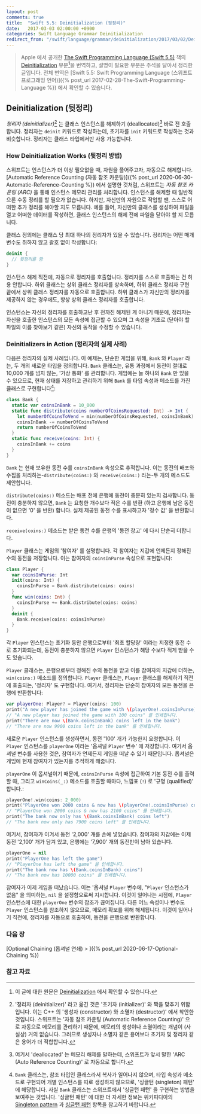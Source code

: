 ```yaml
---
layout: post
comments: true
title:  "Swift 5.5: Deinitialization (뒷정리)"
date:   2017-03-03 02:00:00 +0900
categories: Swift Language Grammar Deinitialization
redirect_from: "/swift/language/grammar/deinitialization/2017/03/02/Deinitialization.html"
---
```


> Apple 에서 공개한 [The Swift Programming Language (Swift 5.5)](https://docs.swift.org/swift-book/) 책의 [Deinitialization](https://docs.swift.org/swift-book/LanguageGuide/Deinitialization.html) 부분[^Deinitialization]을 번역하고, 설명이 필요한 부분은 주석을 달아서 정리한 글입니다. 전체 번역은 [Swift 5.5: Swift Programming Language (스위프트 프로그래밍 언어)]({% post_url 2017-02-28-The-Swift-Programming-Language %}) 에서 확인할 수 있습니다.

## Deinitialization (뒷정리)

_정리자 (deinitializer)_[^deinitializer] 는 클래스 인스턴스를 해제하기 (deallocated)[^deallocated] 바로 전 호출합니다. 정리자는 `deinit` 키워드로 작성하는데, 초기자를 `init` 키워드로 작성하는 것과 비슷합니다. 정리자는 클래스 타입에서만 사용 가능합니다.

### How Deinitialization Works (뒷정리 방법)

스위프트는 인스턴스가 더 이상 필요없을 때, 자원을 풀어주고자, 자동으로 해제합니다. [Automatic Reference Counting (자동 참조 카운팅)]({% post_url 2020-06-30-Automatic-Reference-Counting %}) 에서 설명한 것처럼, 스위프트는 _자동 참조 카운팅 (ARC)_ 을 통해 인스턴스 메모리 관리를 처리합니다. 인스턴스를 해제할 때 일반적으론 수동 정리를 할 필요가 없습니다. 하지만, 자신만의 자원으로 작업할 땐, 스스로 어떠한 추가 정리를 해야할 지도 모릅니다. 예를 들어, 자신만의 클래스를 생성하여 파일을 열고 어떠한 데이터를 작성하면, 클래스 인스턴스의 해제 전에 파일을 닫아야 할 지 모릅니다.

클래스 정의에는 클래스 당 최대 하나의 정리자가 있을 수 있습니다. 정리자는 어떤 매개 변수도 취하지 않고 괄호 없이 작성합니다:

```swift
deinit {
  // 뒷정리를 함
}
```

인스턴스 해제 직전에, 자동으로 정리자를 호출합니다. 정리자를 스스로 호출하는 건 허용 안합니다. 하위 클래스는 상위 클래스 정리자를 상속하며, 하위 클래스 정리자 구현 끝에서 상위 클래스 정리자를 자동으로 호출합니다. 하위 클래스가 자신만의 정리자를 제공하지 않는 경우에도, 항상 상위 클래스 정리자를 호출합니다.

인스턴스는 자신의 정리자를 호출하고난 후 전까진 해제된 게 아니기 때문에, 정리자는 자신을 호출한 인스턴스의 모든 속성에 접근할 수 있으며 그 속성을 기초로 (닫아야 할 파일의 이름 찾아보기 같은) 자신의 동작을 수정할 수 있습니다.

### Deinitializers in Action (정리자의 실제 사례)

다음은 정리자의 실제 사례입니다. 이 예제는, 단순한 게임을 위해, `Bank` 와 `Player` 라는, 두 개의 새로운 타입을 정의합니다. `Bank` 클래스는, 유통 과정에서 동전이 절대로 10,000 개를 넘지 않는, '가상 통화' 를 관리합니다. 게임에는 늘 하나의 `Bank` 만 있을 수 있으므로, 현재 상태를 저장하고 관리하기 위해 `Bank` 를 타입 속성과 메소드를 가진 클래스로 구현합니다[^singleton]:

```swift
class Bank {
  static var coinsInBank = 10_000
  static func distribute(coins numberOfCoinsRequested: Int) -> Int {
    let numberOfCoinsToVend = min(numberOfCoinsRequested, coinsInBank)
    coinsInBank -= numberOfCoinsToVend
    return numberOfCoinsToVend
  }
  static func receive(coins: Int) {
    coinsInBank += coins
  }
}
```

`Bank` 는 현재 보유한 동전 수를 `coinsInBank` 속성으로 추적합니다. 이는 동전의 배포와 수집을 처리하는-`distribute(coins:)` 와 `receive(coins:)` 라는-두 개의 메소드도 제안합니다.

`distribute(coins:)` 메소드는 배포 전에 은행에 동전이 충분히 있는지 검사합니다. 동전이 충분하지 않으면, `Bank` 는 요청한 개수보다 적은 수를 반환 (하고 은행에 남은 동전이 없으면 '0' 을 반환) 합니다. 실제 제공된 동전 수를 표시하고자 '정수 값' 을 반환합니다.

`receive(coins:)` 메소드는 받은 동전 수를 은행의 '동전 창고' 에 다시 단순히 더합니다.

`Player` 클래스는 게임의 '참여자' 를 설명합니다. 각 참여자는 지갑에 언제든지 정해진 수의 동전을 저장합니다. 이는 참여자의 `coinsInPurse` 속성으로 표현합니다:

```swift
class Player {
  var coinsInPurse: Int
  init(coins: Int) {
    coinsInPurse = Bank.distribute(coins: coins)
  }
  func win(coins: Int) {
    coinsInPurse += Bank.distribute(coins: coins)
  }
  deinit {
    Bank.receive(coins: coinsInPurse)
  }
}
```

각 `Player` 인스턴스는 초기화 동안 은행으로부터 '최초 할당량' 이라는 지정한 동전 수로 초기화되는데, 동전이 충분하지 않으면 `Player` 인스턴스가 해당 수보다 적게 받을 수도 있습니다.

`Player` 클래스는, 은행으로부터 정해진 수의 동전을 받고 이를 참여자의 지갑에 더하는, `win(coins:)` 메소드를 정의합니다. `Player` 클래스는, `Player` 클래스를 해제하기 직전에 호출되는, '정리자' 도 구현합니다. 여기서, 정리자는 단순히 참여자의 모든 동전을 은행에 반환합니다:

```swift
var playerOne: Player? = Player(coins: 100)
print("A new player has joined the game with \(playerOne!.coinsInPurse) coins")
// "A new player has joined the game with 100 coins" 를 인쇄합니다.
print("There are now \(Bank.coinsInBank) coins left in the bank")
// "There are now 9900 coins left in the bank" 를 인쇄합니다.
```

새로운 `Player` 인스턴스를 생성하면서, 동전 '100' 개가 가능한지 요청합니다. 이 `Player` 인스턴스를 `playerOne` 이라는 '옵셔널 `Player` 변수' 에 저장합니다. 여기서 옵셔널 변수를 사용한 것은, 참여자가 언제든지 게임을 떠날 수 있기 때문입니다. 옵셔널은 게임에 현재 참여자가 있는지를 추적하게 해줍니다.

`playerOne` 이 옵셔널이기 때문에, `coinsInPurse` 속성에 접근하여 기본 동전 수를 출력할 때, 그리고 `winCoins(_:)` 메소드를 호출할 때마다, 느낌표 (`!`) 로 '규명 (qualified)' 합니다.:

```swift
playerOne!.win(coins: 2_000)
print("PlayerOne won 2000 coins & now has \(playerOne!.coinsInPurse) coins")
// "PlayerOne won 2000 coins & now has 2100 coins" 를 인쇄합니다.
print("The bank now only has \(Bank.coinsInBank) coins left")
// "The bank now only has 7900 coins left" 를 인쇄합니다.
```

여기서, 참여자가 이겨서 동전 '2,000' 개를 손에 넣었습니다. 참여자의 지갑에는 이제 동전 '2,100' 개가 담겨 있고, 은행에는 '7,900' 개의 동전만이 남아 있습니다.

```swift
playerOne = nil
print("PlayerOne has left the game")
// "PlayerOne has left the game" 을 인쇄합니다.
print("The bank now has \(Bank.coinsInBank) coins")
// "The bank now has 10000 coins" 를 인쇄합니다.
```

참여자가 이제 게임을 떠났습니다. 이는 '옵셔널 `Player` 변수에, "`Player` 인스턴스가 없음" 을 의미하는, `nil` 을 설정함으로써 지시합니다. 이것이 일어나는 시점에, `Player` 인스턴스에 대한 `playerOne` 변수의 참조가 끊어집니다. 다른 어느 속성이나 변수도 `Player` 인스턴스를 참조하지 않으므로, 메모리 확보를 위해 해제됩니다. 이것이 일어나기 직전에, 정리자를 자동으로 호출하여, 동전을 은행으로 반환합니다.

### 다음 장

[Optional Chaining (옵셔널 연쇄) > ]({% post_url 2020-06-17-Optional-Chaining %})

### 참고 자료

[^Deinitialization]: 이 글에 대한 원문은 [Deinitialization](https://docs.swift.org/swift-book/LanguageGuide/Deinitialization.html) 에서 확인할 수 있습니다.

[^swift-update]: 스위프트 5.3 은 2020-06-22 에 WWDC 20 에 맞춰서 발표 되었다가, 2020-09-16 일에 다시 갱신 되었습니다.

[^deinitializer]: '정리자 (deinitializer)' 라고 옮긴 것은 '초기자 (initializer)' 와 짝을 맞추기 위함입니다. 이는 C++ 의 '생성자 (constructor) 와 소멸자 (destructor)' 에서 착안한 것입니다. 스위프트는 '자동 참조 카운팅 (Automatic Reference Counting)' 으로 자동으로 메모리를 관리하기 때문에, 메모리의 생성이나 소멸이라는 개념이 (사실상) 거의 없습니다. 그러므로 생성자나 소멸자 같은 용어보다 초기자 및 정리자 같은 용어가 더 적합합니다.

[^deallocated]: 여기서 'deallocated' 는 메모리 해제를 말하는데, 스위프트가 앞서 말한 'ARC (Auto Reference Counting)' 로 자동으로 합니다.

[^singleton]: `Bank` 클래스는, 참조 타입인 클래스라서 복사가 일어나지 않으며, 타입 속성과 메소드로 구현되어 개별 인스턴스를 따로 생성하지 않으므로, '싱글턴 (singleton) 패턴' 에 해당합니다. 사실 `Bank` 클래스는 스위프트에서 '싱글턴 패턴' 을 구현하는 방법을 보여주는 것입니다. '싱글턴 패턴' 에 대한 더 자세한 정보는 위키피디아의 [Singleton pattern](https://en.wikipedia.org/wiki/Singleton_pattern) 과 [싱글턴 패턴](https://ko.wikipedia.org/wiki/싱글턴_패턴) 항목을 참고하기 바랍니다.
